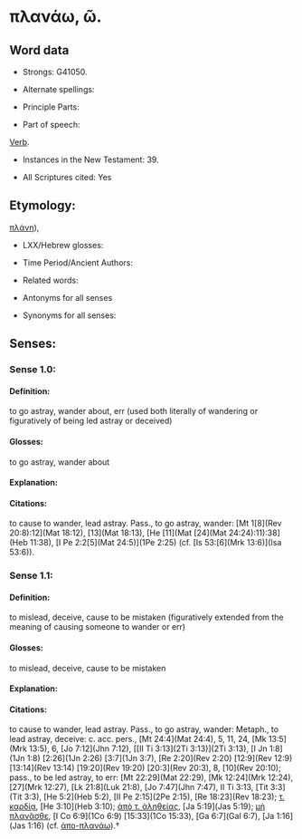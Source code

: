 # πλανάω, ῶ.

<!-- Status: S2=NeedsReview -->
<!-- Lexica used for edits: BDAG, FFM, LN, A-S -->

## Word data

* Strongs: G41050.

* Alternate spellings:



* Principle Parts: 


* Part of speech: 

[Verb](http://ugg.readthedocs.io/en/latest/verb.html).

* Instances in the New Testament: 39.

* All Scriptures cited: Yes

## Etymology: 

[πλάνη]()),

* LXX/Hebrew glosses: 


* Time Period/Ancient Authors: 


* Related words: 

* Antonyms for all senses

* Synonyms for all senses: 


## Senses: 


### Sense  1.0: 

#### Definition: 

to go astray, wander about, err (used both literally of wandering or figuratively of being led astray or deceived)

#### Glosses: 

to go astray, wander about

#### Explanation: 


#### Citations: 

to cause to wander, lead astray. Pass., to go astray, wander: [Mt 1[8](Rev 20:8):12](Mat 18:12), [13](Mat 18:13), [He [11](Mat [24](Mat 24:24):11):38](Heb 11:38), [I Pe 2:2[5](Mat 24:5)](1Pe 2:25) (cf. [Is 53:[6](Mrk 13:6)](Isa 53:6)).


### Sense  1.1: 

#### Definition: 

to mislead, deceive, cause to be mistaken (figuratively extended from the meaning of causing someone to wander or err)

#### Glosses: 

to mislead, deceive, cause to be mistaken 

#### Explanation: 


#### Citations: 

to cause to wander, lead astray. Pass., to go astray, wander: Metaph., to lead astray, deceive: c. acc. pers., [Mt 24:4](Mat 24:4), 5, 11, 24, [Mk 13:5](Mrk 13:5), 6, [Jo 7:12](Jhn 7:12), [[II Ti 3:13](2Ti 3:13)](2Ti 3:13), [I Jn 1:8](1Jn 1:8) [2:26](1Jn 2:26) [3:7](1Jn 3:7), [Re 2:20](Rev 2:20) [12:9](Rev 12:9) [13:14](Rev 13:14) [19:20](Rev 19:20) [20:3](Rev 20:3), 8, [10](Rev 20:10); pass., to be led astray, to err: [Mt 22:29](Mat 22:29), [Mk 12:24](Mrk 12:24), [27](Mrk 12:27), [Lk 21:8](Luk 21:8), [Jo 7:47](Jhn 7:47), II Ti 3:13, [Tit 3:3](Tit 3:3), [He 5:2](Heb 5:2), [II Pe 2:15](2Pe 2:15), [Re 18:23](Rev 18:23); [τ. καρδίᾳ](), [He 3:10](Heb 3:10); [ἀπὸ τ. ἀληθείας](), [Ja 5:19](Jas 5:19); [μὴ πλανᾶσθε](), [I Co 6:9](1Co 6:9) [15:33](1Co 15:33), [Ga 6:7](Gal 6:7), [Ja 1:16](Jas 1:16) (cf. [ἀπο-πλανάω]()).†